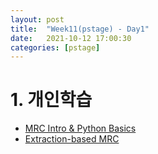 ```yaml
---
layout: post
title:  "Week11(pstage) - Day1"
date:   2021-10-12 17:00:30
categories: [pstage]
---
```


# 1. 개인학습
* [MRC Intro & Python Basics]()
* [Extraction-based MRC]()

